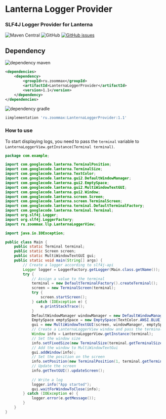# Lanterna Logger Provider
### SLF4J Logger Provider for Lanterna

![Maven Central](https://img.shields.io/maven-central/v/ru.zoommax/LanternaLoggerProvider?style=plastic)
![GitHub](https://img.shields.io/github/license/ZooMMaX/LanternaLoggerProvider?style=plastic)
[![GitHub issues](https://img.shields.io/github/issues/ZooMMaX/bitcoin-rpc-client?style=plastic)](https://github.com/ZooMMaX/LanternaLoggerProvider/issues)



## Dependency

![dependency maven](https://img.shields.io/badge/DEPENDENCY-Maven-C71A36?style=plastic&logo=apachemaven)
```xml
<dependencies>
    <dependency>
        <groupId>ru.zoommax</groupId>
        <artifactId>LanternaLoggerProvider</artifactId>
        <version>1.1</version>
    </dependency>
</dependencies>
```

![dependency gradle](https://img.shields.io/badge/DEPENDENCY-Gradle-02303A?style=plastic&logo=gradle)
```groovy
iimplementation 'ru.zoommax:LanternaLoggerProvider:1.1'
```

### How to use

To start displaying logs, you need to pass the `terminal` variable to `LanternaLoggerView.getInstance(Terminal terminal)`.

```java
package com.example;

import com.googlecode.lanterna.TerminalPosition;
import com.googlecode.lanterna.TerminalSize;
import com.googlecode.lanterna.TextColor;
import com.googlecode.lanterna.gui2.DefaultWindowManager;
import com.googlecode.lanterna.gui2.EmptySpace;
import com.googlecode.lanterna.gui2.MultiWindowTextGUI;
import com.googlecode.lanterna.gui2.Window;
import com.googlecode.lanterna.screen.Screen;
import com.googlecode.lanterna.screen.TerminalScreen;
import com.googlecode.lanterna.terminal.DefaultTerminalFactory;
import com.googlecode.lanterna.terminal.Terminal;
import org.slf4j.Logger;
import org.slf4j.LoggerFactory;
import ru.zoommax.llp.LanternaLoggerView;

import java.io.IOException;

public class Main {
    public static Terminal terminal;
    public static Screen screen;
    public static MultiWindowTextGUI gui;
    public static void main(String[] args) {
        // Create a logger according to slf4j-api
        Logger logger = LoggerFactory.getLogger(Main.class.getName());
        try {
            // Assign a value to the terminal
            terminal = new DefaultTerminalFactory().createTerminal();
            screen = new TerminalScreen(terminal);
            try {
                screen.startScreen();
            } catch (IOException e) {
                e.printStackTrace();
            }
            DefaultWindowManager windowManager = new DefaultWindowManager();
            EmptySpace emptySpace = new EmptySpace(TextColor.ANSI.BLUE);
            gui = new MultiWindowTextGUI(screen, windowManager, emptySpace);
            // Create a LanternaLoggerView window and pass the terminal variable
            Window info = LanternaLoggerView.getInstance(terminal);
            // Set the window size
            info.setFixedSize(new TerminalSize(terminal.getTerminalSize().getColumns() - 5, terminal.getTerminalSize().getRows() / 4));
            // Add the window to MultiWindowTextGui
            gui.addWindow(info);
            // Set the position on the screen
            info.setPosition(new TerminalPosition(1, terminal.getTerminalSize().getRows() - info.getDecoratedSize().getRows()));
            // Update the screen
            info.getTextGUI().updateScreen();
            
            // Write a log
            logger.info("App started");
            gui.waitForWindowToClose(info);
        } catch (IOException e) {
            logger.error(e.getMessage());
        }
    }
}
```
